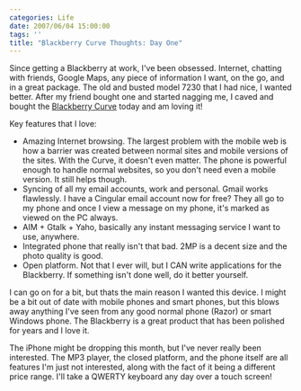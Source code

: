 ```yaml
---
categories: Life
date: 2007/06/04 15:00:00
tags: ''
title: "Blackberry Curve Thoughts: Day One"
---
```


Since getting a Blackberry at work, I've been obsessed. Internet, chatting with
friends, Google Maps, any piece of information I want, on the go, and in a great
package. The old and busted model 7230 that I had nice, I wanted better. After
my friend bought one and started nagging me, I caved and bought the [Blackberry
Curve][1] today and am loving it!

Key features that I love:

* Amazing Internet browsing. The largest problem with the mobile web is how
  a barrier was created between normal sites and mobile versions of the sites.
  With the Curve, it doesn't even matter. The phone is powerful enough to handle
  normal websites, so you don't need even a mobile version. It still helps
  though.
* Syncing of all my email accounts, work and personal. Gmail works flawlessly.
  I have a Cingular email account now for free? They all go to my phone and once
  I view a message on my phone, it's marked as viewed on the PC always.
* AIM + Gtalk + Yaho, basically any instant messaging service I want to use,
  anywhere.
* Integrated phone that really isn't that bad. 2MP is a decent size and the
  photo quality is good.
* Open platform. Not that I ever will, but I CAN write applications for the
  Blackberry. If something isn't done well, do it better yourself.

I can go on for a bit, but thats the main reason I wanted this device. I might
be a bit out of date with mobile phones and smart phones, but this blows away
anything I've seen from any good normal phone (Razor) or smart Windows phone.
The Blackberry is a great product that has been polished for years and I love
it.

The iPhone might be dropping this month, but I've never really been interested.
The MP3 player, the closed platform, and the phone itself are all features I'm
just not interested, along with the fact of it being a different price range.
I'll take a QWERTY keyboard any day over a touch screen!


[1]: http://www.blackberrycurve.com/
